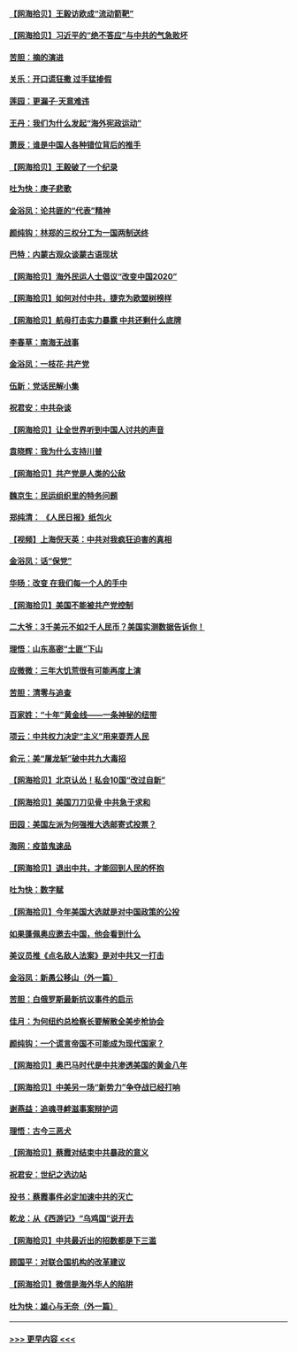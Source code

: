 #### [【网海拾贝】王毅访欧成“流动箭靶”](../pages/nsc993/n12383338.md?t=09061151) 
#### [【网海拾贝】习近平的“绝不答应”与中共的气急败坏](../pages/nsc993/n12382819.md?t=09061151) 
#### [苦胆：摘的演进](../pages/nsc993/n12382619.md?t=09061151) 
#### [关乐：开口谎狂撒 过手猛掺假](../pages/nsc993/n12382604.md?t=09061151) 
#### [莲园：更漏子‧天意难违](../pages/nsc993/n12382598.md?t=09061151) 
#### [王丹：我们为什么发起“海外宪政运动”](../pages/nsc993/n12380286.md?t=09061151) 
#### [萧辰：谁是中国人各种错位背后的推手](../pages/nsc993/n12379800.md?t=09061151) 
#### [【网海拾贝】王毅破了一个纪录](../pages/nsc993/n12379251.md?t=09061151) 
#### [吐为快：庚子悲歌](../pages/nsc993/n12378821.md?t=09061151) 
#### [金浴凤：论共匪的“代表”精神](../pages/nsc993/n12377546.md?t=09061151) 
#### [颜纯钩：林郑的三权分工为一国两制送终](../pages/nsc993/n12377306.md?t=09061151) 
#### [巴特：内蒙古观众谈蒙古语现状](../pages/nsc993/n12376923.md?t=09061151) 
#### [【网海拾贝】海外民运人士倡议“改变中国2020”](../pages/nsc993/n12376682.md?t=09061151) 
#### [【网海拾贝】如何对付中共，捷克为欧盟树榜样](../pages/nsc993/n12374209.md?t=09061151) 
#### [【网海拾贝】航母打击实力暴露 中共还剩什么底牌](../pages/nsc993/n12371825.md?t=09061151) 
#### [李春草：南海无战事](../pages/nsc993/n12371159.md?t=09061151) 
#### [金浴凤：一枝花·共产党](../pages/nsc993/n12368757.md?t=09061151) 
#### [伍新：党话民解小集](../pages/nsc993/n12366907.md?t=09061151) 
#### [祝君安：中共杂谈](../pages/nsc993/n12366076.md?t=09061151) 
#### [【网海拾贝】让全世界听到中国人讨共的声音](../pages/nsc993/n12365569.md?t=09061151) 
#### [袁晓辉：我为什么支持川普](../pages/nsc993/n12362670.md?t=09061151) 
#### [【网海拾贝】共产党是人类的公敌](../pages/nsc993/n12363182.md?t=09061151) 
#### [魏京生：民运组织里的特务问题](../pages/nsc993/n12363010.md?t=09061151) 
#### [郑纯清： 《人民日报》纸包火](../pages/nsc993/n12362706.md?t=09061151) 
#### [【视频】上海倪天英：中共对我疯狂迫害的真相](../pages/nsc993/n12356341.md?t=09061151) 
#### [金浴凤：话“保党”](../pages/nsc993/n12361867.md?t=09061151) 
#### [华旸：改变 在我们每一个人的手中](../pages/nsc993/n12361774.md?t=09061151) 
#### [【网海拾贝】美国不能被共产党控制](../pages/nsc993/n12360271.md?t=09061151) 
#### [二大爷：3千美元不如2千人民币？美国实测数据告诉你！](../pages/nsc993/n12358563.md?t=09061151) 
#### [理悟：山东高密“土匪”下山](../pages/nsc993/n12358535.md?t=09061151) 
#### [应微微：三年大饥荒很有可能再度上演](../pages/nsc993/n12358523.md?t=09061151) 
#### [苦胆：清零与追查](../pages/nsc993/n12358501.md?t=09061151) 
#### [百家姓：“十年”黄金线——一条神秘的纽带](../pages/nsc993/n12358319.md?t=09061151) 
#### [项云：中共权力决定“主义”用来耍弄人民](../pages/nsc993/n12358172.md?t=09061151) 
#### [俞元：美“屠龙斩”破中共九大毒招](../pages/nsc993/n12357822.md?t=09061151) 
#### [【网海拾贝】北京认怂！私会10国“改过自新”](../pages/nsc993/n12357784.md?t=09061151) 
#### [【网海拾贝】美国刀刀见骨 中共急于求和](../pages/nsc993/n12355511.md?t=09061151) 
#### [田园：美国左派为何强推大选邮寄式投票？](../pages/nsc993/n12352963.md?t=09061151) 
#### [海网：疫苗鬼速品](../pages/nsc993/n12354438.md?t=09061151) 
#### [【网海拾贝】退出中共，才能回到人民的怀抱](../pages/nsc993/n12352634.md?t=09061151) 
#### [吐为快：数字赋](../pages/nsc993/n12352317.md?t=09061151) 
#### [【网海拾贝】今年美国大选就是对中国政策的公投](../pages/nsc993/n12350973.md?t=09061151) 
#### [如果蓬佩奥应邀去中国，他会看到什么](../pages/nsc993/n12350945.md?t=09061151) 
#### [美议员推《点名敌人法案》是对中共又一打击](../pages/nsc993/n12350765.md?t=09061151) 
#### [金浴凤：新愚公移山（外一篇）](../pages/nsc993/n12350253.md?t=09061151) 
#### [苦胆：白俄罗斯最新抗议事件的启示](../pages/nsc993/n12349989.md?t=09061151) 
#### [佳月：为何纽约总检察长要解散全美步枪协会](../pages/nsc993/n12349939.md?t=09061151) 
#### [颜纯钩：一个谎言帝国不可能成为现代国家？](../pages/nsc993/n12349898.md?t=09061151) 
#### [【网海拾贝】奥巴马时代是中共渗透美国的黄金八年](../pages/nsc993/n12349284.md?t=09061151) 
#### [【网海拾贝】中美另一场“新势力”争夺战已经打响](../pages/nsc993/n12346998.md?t=09061151) 
#### [谢燕益：追魂寻衅滋事案辩护词](../pages/nsc993/n12346892.md?t=09061151) 
#### [理悟：古今三恶犬](../pages/nsc993/n12345190.md?t=09061151) 
#### [【网海拾贝】蔡霞对结束中共暴政的意义](../pages/nsc993/n12344263.md?t=09061151) 
#### [祝君安：世纪之选边站](../pages/nsc993/n12342382.md?t=09061151) 
#### [投书：蔡霞事件必定加速中共的灭亡](../pages/nsc993/n12341881.md?t=09061151) 
#### [乾龙：从《西游记》“乌鸡国”说开去](../pages/nsc993/n12341690.md?t=09061151) 
#### [【网海拾贝】中共最近出的招数都是下三滥](../pages/nsc993/n12341593.md?t=09061151) 
#### [顾国平：对联合国机构的改革建议](../pages/nsc993/n12339928.md?t=09061151) 
#### [【网海拾贝】微信是海外华人的陷阱](../pages/nsc993/n12338868.md?t=09061151) 
#### [吐为快：雄心与无奈（外一篇）](../pages/nsc993/n12338132.md?t=09061151) 

----
#### [ >>> 更早内容 <<< ](../indexes/nsc993-earlier.md)

